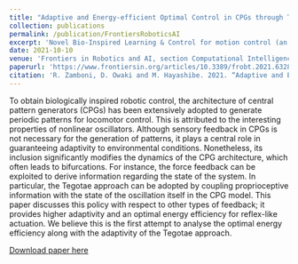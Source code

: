 ```yaml
---
title: "Adaptive and Energy-efficient Optimal Control in CPGs through Tegotae-based Feedback"
collection: publications
permalink: /publication/FrontiersRoboticsAI
excerpt: 'Novel Bio-Inspired Learning & Control for motion control (an Extension)'
date: 2021-10-10
venue: 'Frontiers in Robotics and AI, section Computational Intelligence in Robotics'
paperurl: 'https://www.frontiersin.org/articles/10.3389/frobt.2021.632804/full'
citation: 'R. Zamboni, D. Owaki and M. Hayashibe. 2021. “Adaptive and Energy-efficient Optimal Control in CPGs through Tegotae-based Feedback”. Frontiers in Robotics and AI, section Computational Intelligence in Robotics.'
---
```

To obtain biologically inspired robotic control, the architecture of central pattern generators (CPGs) has been extensively adopted to generate periodic patterns for locomotor control. This is attributed to the interesting properties of nonlinear oscillators. Although sensory feedback in CPGs is not necessary for the generation of patterns, it plays a central role in guaranteeing adaptivity to environmental conditions. Nonetheless, its inclusion significantly modifies the dynamics of the CPG architecture, which often leads to bifurcations. For instance, the force feedback can be exploited to derive information regarding the state of the system. In particular, the Tegotae approach can be adopted by coupling proprioceptive information with the state of the oscillation itself in the CPG model. This paper discusses this policy with respect to other types of feedback; it provides higher adaptivity and an optimal energy efficiency for reflex-like actuation. We believe this is the first attempt to analyse the optimal energy efficiency along with the adaptivity of the Tegotae approach.

[Download paper here](https://www.frontiersin.org/articles/10.3389/frobt.2021.632804/full)
